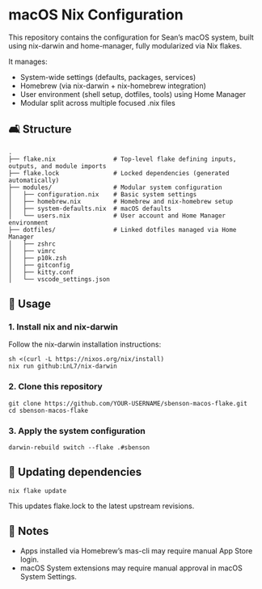 # macOS Nix Configuration

This repository contains the configuration for Sean’s macOS system, built using nix-darwin and home-manager, fully modularized via Nix flakes.

It manages:
- System-wide settings (defaults, packages, services)
- Homebrew (via nix-darwin + nix-homebrew integration)
- User environment (shell setup, dotfiles, tools) using Home Manager
- Modular split across multiple focused .nix files


## 🛋️ Structure
```
.
├── flake.nix                # Top-level flake defining inputs, outputs, and module imports
├── flake.lock               # Locked dependencies (generated automatically)
├── modules/                 # Modular system configuration
│   ├── configuration.nix    # Basic system settings 
│   ├── homebrew.nix         # Homebrew and nix-homebrew setup
│   ├── system-defaults.nix  # macOS defaults 
│   └── users.nix            # User account and Home Manager environment
├── dotfiles/                # Linked dotfiles managed via Home Manager
│   ├── zshrc
│   ├── vimrc
│   ├── p10k.zsh
│   ├── gitconfig
│   ├── kitty.conf
│   └── vscode_settings.json
```


## 🚀 Usage

### 1. Install nix and nix-darwin

Follow the nix-darwin installation instructions:

```
sh <(curl -L https://nixos.org/nix/install)
nix run github:LnL7/nix-darwin
```

### 2. Clone this repository

```
git clone https://github.com/YOUR-USERNAME/sbenson-macos-flake.git
cd sbenson-macos-flake
```

### 3. Apply the system configuration

```
darwin-rebuild switch --flake .#sbenson
```

## 🔧 Updating dependencies

```
nix flake update
```
This updates flake.lock to the latest upstream revisions.


## 📃 Notes
- Apps installed via Homebrew’s mas-cli may require manual App Store login.
- macOS System extensions may require manual approval in macOS System Settings.
